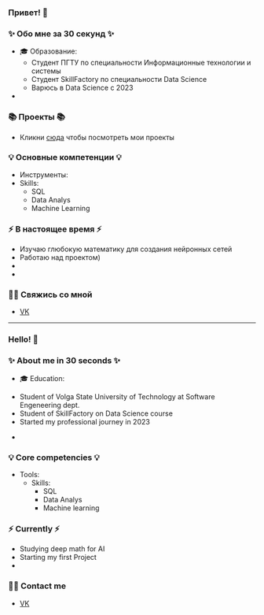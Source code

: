 ### Привет! 👋

### ✨ Обо мне за 30 секунд ✨ 
* 🎓 Образование:
  - Студент ПГТУ по специальности Информационные технологии и системы
  - Студент SkillFactory по специальности Data Science
  - Варюсь в Data Science с 2023
* 

### 📚 Проекты 📚

* Кликни [сюда](https://github.com/ArtemyiMelehin/DataCleaningProject) чтобы посмотреть мои проекты

### 💡 Основные компетенции 💡
- Инструменты: 
- Skills: 
    * SQL
    * Data Analys
    * Machine Learning

### ⚡️ В настоящее время ⚡️
- Изучаю глюбокую математику для создания нейронных сетей
- Работаю над проектом)
- 
- 

### 🙌🏻 Свяжись со мной
- [VK](https://vk.com/rationality1379)

---

### Hello! 👋

### ✨ About me in 30 seconds ✨ 
* 🎓 Education:
 - Student of Volga State University of Technology at Software Engeneering dept.
 - Student of SkillFactory  on Data Science course
 - Started my professional journey in 2023
* 


### 💡 Core competencies 💡
- Tools: 
  - Skills:
    * SQL
    * Data Analys
    * Machine learning


### ⚡️ Currently ⚡️
- Studying deep math for AI  
- Starting my first Project
- 


### 🙌🏻 Contact me
- [VK](https://vk.com/rationality1379)
